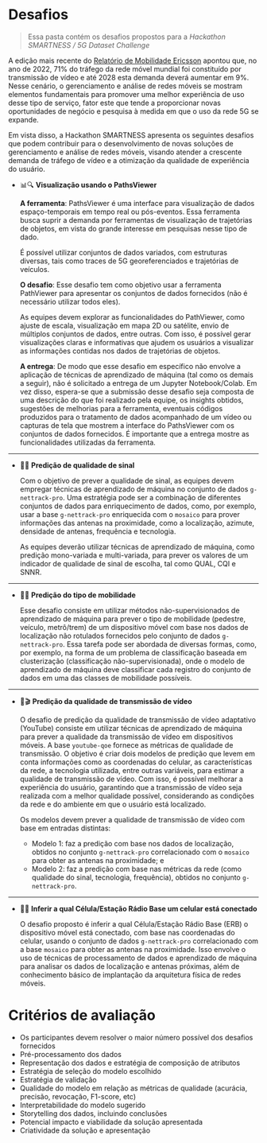 # Desafios
> Essa pasta contém os desafios propostos para a _Hackathon SMARTNESS / 5G Dataset Challenge_

A edição mais recente do [Relatório de Mobilidade Ericsson](https://www.ericsson.com/en/reports-and-papers/mobility-report/dataforecasts/traffic-by-application) apontou que, no ano de 2022, 71% do tráfego da rede móvel mundial foi constituído por transmissão de vídeo e até 2028 esta demanda deverá aumentar em 9%. Nesse cenário, o gerenciamento e análise de redes móveis se mostram elementos fundamentais para promover uma melhor experiência de uso desse tipo de serviço, fator este que tende a proporcionar novas oportunidades de negócio e pesquisa à medida em que o uso da rede 5G se expande.

Em vista disso, a Hackathon SMARTNESS apresenta os seguintes desafios que podem contribuir para o desenvolvimento de novas soluções de gerenciamento e análise de redes móveis, visando atender a crescente demanda de tráfego de vídeo e a otimização da qualidade de experiência do usuário.

- 📊🔍 **Visualização usando o PathsViewer**

  **A ferramenta**: PathsViewer é uma interface para visualização de dados espaço-temporais em tempo real ou pós-eventos. Essa ferramenta busca suprir a demanda por ferramentas de visualização de trajetórias de objetos, em vista do grande interesse em pesquisas nesse tipo de dado.

  É possível utilizar conjuntos de dados variados, com estruturas diversas, tais como traces de 5G georeferenciados e trajetórias de veículos.

  **O desafio**: Esse desafio tem como objetivo usar a ferramenta PathViewer para apresentar os conjuntos de dados fornecidos (não é necessário utilizar todos eles).

  As equipes devem explorar as funcionalidades do PathViewer, como ajuste de escala, visualização em mapa 2D ou satélite, envio de múltiplos conjuntos de dados, entre outras. Com isso, é possível gerar visualizações claras e informativas que ajudem os usuários a visualizar as informações contidas nos dados de trajetórias de objetos.

  **A entrega**: De modo que esse desafio em específico não envolve a aplicação de técnicas de aprendizado de máquina (tal como os demais a seguir), não é solicitado a entrega de um Jupyter Notebook/Colab. Em vez disso, espera-se que a submissão desse desafio seja composta de uma descrição do que foi realizado pela equipe, os insights obtidos, sugestões de melhorias para a ferramenta, eventuais códigos produzidos para o tratamento de dados acompanhado de um vídeo ou capturas de tela que mostrem a interface do PathsViewer com os conjuntos de dados fornecidos. É importante que a entrega mostre as funcionalidades utilizadas da ferramenta.

---
- 🔮📶 **Predição de qualidade de sinal**

  Com o objetivo de prever a qualidade de sinal, as equipes devem empregar técnicas de aprendizado de máquina no conjunto de dados `g-nettrack-pro`. Uma estratégia pode ser a combinação de diferentes conjuntos de dados para enriquecimento de dados, como, por exemplo, usar a base `g-nettrack-pro` enriquecida com o `mosaico` para prover informações das antenas na proximidade, como a localização, azimute, densidade de antenas, frequência e tecnologia.

  As equipes deverão utilizar técnicas de aprendizado de máquina, como predição mono-variada e multi-variada, para prever os valores de um indicador de qualidade de sinal de escolha, tal como QUAL, CQI e SNNR.

---
- 🔮🚗 **Predição do tipo de mobilidade**

  Esse desafio consiste em utilizar métodos não-supervisionados de aprendizado de máquina para prever o tipo de mobilidade (pedestre, veículo, metrô/trem) de um dispositivo móvel com base nos dados de localização não rotulados fornecidos pelo conjunto de dados `g-nettrack-pro`. Essa tarefa pode ser abordada de diversas formas, como, por exemplo, na forma de um problema de classificação baseada em clusterização (classificação não-supervisionada), onde o modelo de aprendizado de máquina deve classificar cada registro do conjunto de dados em uma das classes de mobilidade possíveis.

---
- 🔮🎬 **Predição da qualidade de transmissão de vídeo**

  O desafio de predição da qualidade de transmissão de vídeo adaptativo (YouTube) consiste em utilizar técnicas de aprendizado de máquina para prever a qualidade da transmissão de vídeo em dispositivos móveis. A base `youtube-qoe` fornece as métricas de qualidade de transmissão. O objetivo é criar dois modelos de predição que levem em conta informações como as coordenadas do celular, as características da rede, a tecnologia utilizada, entre outras variáveis, para estimar a qualidade de transmissão de vídeo. Com isso, é possível melhorar a experiência do usuário, garantindo que a transmissão de vídeo seja realizada com a melhor qualidade possível, considerando as condições da rede e do ambiente em que o usuário está localizado.

  Os modelos devem prever a qualidade de transmissão de vídeo com base em entradas distintas:
  - Modelo 1: faz a predição com base nos dados de localização, obtidos no conjunto `g-nettrack-pro` correlacionado com o `mosaico` para obter as antenas na proximidade; e
  - Modelo 2: faz a predição com base nas métricas da rede (como qualidade do sinal, tecnologia, frequência), obtidos no conjunto `g-nettrack-pro`.

---
- 🔮📡 **Inferir a qual Célula/Estação Rádio Base um celular está conectado**

  O desafio proposto é inferir a qual Célula/Estação Rádio Base (ERB) o dispositivo móvel está conectado, com base nas coordenadas do celular, usando o conjunto de dados `g-nettrack-pro` correlacionado com a base `mosaico` para obter as antenas na proximidade. Isso envolve o uso de técnicas de processamento de dados e aprendizado de máquina para analisar os dados de localização e antenas próximas, além de conhecimento básico de implantação da arquitetura física de redes móveis.

# Critérios de avaliação
- Os participantes devem resolver o maior número possível dos desafios fornecidos
- Pré-processamento dos dados
- Representação dos dados e estratégia de composição de atributos
- Estratégia de seleção do modelo escolhido
- Estratégia de validação
- Qualidade do modelo em relação as métricas de qualidade (acurácia, precisão, revocação, F1-score, etc)
- Interpretabilidade do modelo sugerido
- Storytelling dos dados, incluindo conclusões
- Potencial impacto e viabilidade da solução apresentada
- Criatividade da solução e apresentação
